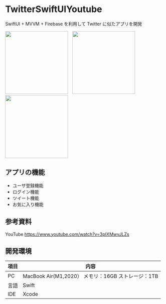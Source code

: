 # TwitterSwiftUIYoutube
SwiftUI + MVVM + Firebase を利用して Twitter に似たアプリを開発

<img src="https://qiita-image-store.s3.ap-northeast-1.amazonaws.com/0/199441/d505435e-2c47-d960-57d9-f56219bf8659.png" width="200">　<img src="https://qiita-image-store.s3.ap-northeast-1.amazonaws.com/0/199441/95fbd2a9-1da0-edc3-e0e9-93c15f2195ba.png" width="200">　<img src="https://qiita-image-store.s3.ap-northeast-1.amazonaws.com/0/199441/0d8e25e2-e387-ff5a-9e9e-125439d7c752.png" width="200">

## アプリの機能
- ユーザ登録機能
- ログイン機能
- ツイート機能
- お気に入り機能

## 参考資料
YouTube https://www.youtube.com/watch?v=3pIXMwvJLZs

## 開発環境
|項目|内容|
|---|---|
|PC| MacBook Air(M1,2020） メモリ：16GB ストレージ：1TB |
|言語|Swift|
|IDE|Xcode|
